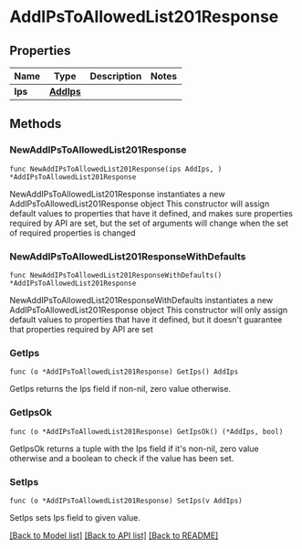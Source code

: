 # AddIPsToAllowedList201Response

## Properties

Name | Type | Description | Notes
------------ | ------------- | ------------- | -------------
**Ips** | [**AddIps**](AddIps.md) |  | 

## Methods

### NewAddIPsToAllowedList201Response

`func NewAddIPsToAllowedList201Response(ips AddIps, ) *AddIPsToAllowedList201Response`

NewAddIPsToAllowedList201Response instantiates a new AddIPsToAllowedList201Response object
This constructor will assign default values to properties that have it defined,
and makes sure properties required by API are set, but the set of arguments
will change when the set of required properties is changed

### NewAddIPsToAllowedList201ResponseWithDefaults

`func NewAddIPsToAllowedList201ResponseWithDefaults() *AddIPsToAllowedList201Response`

NewAddIPsToAllowedList201ResponseWithDefaults instantiates a new AddIPsToAllowedList201Response object
This constructor will only assign default values to properties that have it defined,
but it doesn't guarantee that properties required by API are set

### GetIps

`func (o *AddIPsToAllowedList201Response) GetIps() AddIps`

GetIps returns the Ips field if non-nil, zero value otherwise.

### GetIpsOk

`func (o *AddIPsToAllowedList201Response) GetIpsOk() (*AddIps, bool)`

GetIpsOk returns a tuple with the Ips field if it's non-nil, zero value otherwise
and a boolean to check if the value has been set.

### SetIps

`func (o *AddIPsToAllowedList201Response) SetIps(v AddIps)`

SetIps sets Ips field to given value.



[[Back to Model list]](../README.md#documentation-for-models) [[Back to API list]](../README.md#documentation-for-api-endpoints) [[Back to README]](../README.md)


